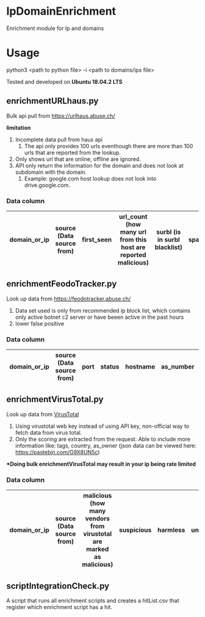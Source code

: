 
# IpDomainEnrichment
Enrichment module for Ip and domains



# Usage
python3 \<path to python file\> -i \<path to domains/ips file\>

Tested and developed on **Ubuntu 18.04.2 LTS**

## enrichmentURLhaus.py
Bulk api pull from https://urlhaus.abuse.ch/ 

**limitation**
1. Incomplete data pull from haus api
    1. The api only provides 100 urls eventhough there are more than 100 urls that are reported from the lookup.
2. Only shows url that are online, offline are ignored. 
3. API only return the information for the domain and does not look at subdomain with the domain.
    1. Example: google.com host lookup does not look into drive.google.com. 

### Data column
| domain_or_ip | source (Data source from) | first_seen | url_count (how many url from this host are reported malicious) | surbl (is in surbl blacklist) | spamhaus_dbl | url | status (online/offline) | tags (if offline, display all the unique tags) |
|--------------|---------------------------------|------------|----------------------------------------------------------------|-------------------------------|--------------------|-----|-------------------------|------------------------------------------------|



## enrichmentFeodoTracker.py
Look up data from https://feodotracker.abuse.ch/
1. Data set used is only from recommended ip block list, which contains only active botnet c2 server or have beeen active in the past hours
2. lower false positive

### Data column
| domain_or_ip | source (Data source from) | port | status | hostname | as_number | as_name | country | first_seen | last_seen | malware |
|--------------|---------------------------|------|--------|----------|-----------|---------|---------|------------|-----------|---------|


## enrichmentVirusTotal.py
Look up data from [VirusTotal](https://www.virustotal.com/)
1. Using virustotal web key instead of using API key, non-official way to fetch data from virus total.
2. Only the scoring are extracted from the request. Able to include more information like: tags, country, as_owner (json data can be viewed here: https://pastebin.com/G9X8UN5c)

**\*Doing bulk enrichmentVirusTotal may result in your ip being rate limited**

### Data column
| domain_or_ip | source (Data source from) | malicious (how many vendors from virustotal are marked as malicious) | suspicious | harmless | undetected_timeout |
|--------------|---------------------------|----------------------------------------------------------------------|------------|----------|--------------------|


## scriptIntegrationCheck.py
A script that runs all enrichment scripts and creates a hitList.csv that register which enrichment script has a hit.
